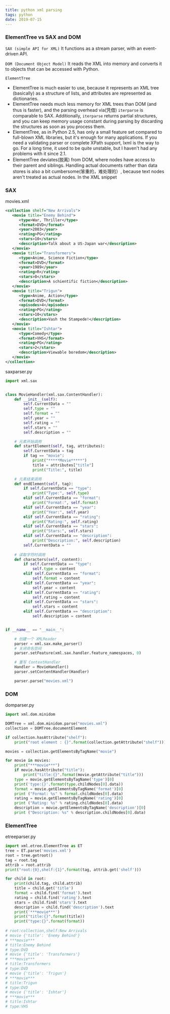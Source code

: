 ```yaml
---
title: python xml parsing
tags: python
date: 2019-07-15
---
```


### ElementTree vs SAX and DOM

`SAX (simple API for XML)` It functions as a stream parser, with an event-driven API.

`DOM (Document Object Model)` It reads the XML into memory and converts it to objects that can be accessed with Python.

`ElementTree`

* ElementTree is much easier to use, because it represents an XML tree (basically) as a structure of lists, and attributes are represented as dictionaries. 
* ElementTree needs much less memory for XML trees than DOM (and thus is faster), and the parsing overhead via(凭借) `iterparse` is comparable to SAX. Additionally, `iterparse` returns partial structures, and you can keep memory usage constant during parsing by discarding the structures as soon as you process them.
* ElementTree, as in Python 2.5, has only a small feature set compared to full-blown XML libraries, but it's enough for many applications. If you need a validating parser or complete XPath support, lxml is the way to go. For a long time, it used to be quite unstable, but I haven't had any problems with it since 2.1.
* ElementTree deviates(脱离) from DOM, where nodes have access to their parent and siblings. Handling actual documents rather than data stores is also a bit cumbersome(笨重的，难处理的）, because text nodes aren't treated as actual nodes. In the XML snippet

### SAX

movies.xml

```xml
<collection shelf="New Arrivals">
   <movie title="Enemy Behind">
      <type>War, Thriller</type>
      <format>DVD</format>
      <year>2003</year>
      <rating>PG</rating>
      <stars>10</stars>
      <description>Talk about a US-Japan war</description>
   </movie>
   <movie title="Transformers">
      <type>Anime, Science Fiction</type>
      <format>DVD</format>
      <year>1989</year>
      <rating>R</rating>
      <stars>8</stars>
      <description>A schientific fiction</description>
   </movie>
   <movie title="Trigun">
      <type>Anime, Action</type>
      <format>DVD</format>
      <episodes>4</episodes>
      <rating>PG</rating>
      <stars>10</stars>
      <description>Vash the Stampede!</description>
   </movie>
   <movie title="Ishtar">
      <type>Comedy</type>
      <format>VHS</format>
      <rating>PG</rating>
      <stars>2</stars>
      <description>Viewable boredom</description>
   </movie>
</collection>
```

saxparser.py

```python
import xml.sax


class MovieHandler(xml.sax.ContentHandler):
    def __init__(self):
        self.CurrentData = ""
        self.type = ""
        self.format = ""
        self.year = ""
        self.rating = ""
        self.stars = ""
        self.description = ""

    # 元素开始调用
    def startElement(self, tag, attributes):
        self.CurrentData = tag
        if tag == "movie":
            print("*****Movie*****")
            title = attributes["title"]
            print("Title:", title)

    # 元素结束调用
    def endElement(self, tag):
        if self.CurrentData == "type":
            print("Type:", self.type)
        elif self.CurrentData == "format":
            print("Format:", self.format)
        elif self.CurrentData == "year":
            print("Year:", self.year)
        elif self.CurrentData == "rating":
            print("Rating:", self.rating)
        elif self.CurrentData == "stars":
            print("Stars:", self.stars)
        elif self.CurrentData == "description":
            print("Description:", self.description)
        self.CurrentData = ""
        
    # 读取字符时调用
    def characters(self, content):
        if self.CurrentData == "type":
            self.type = content
        elif self.CurrentData == "format":
            self.format = content
        elif self.CurrentData == "year":
            self.year = content
        elif self.CurrentData == "rating":
            self.rating = content
        elif self.CurrentData == "stars":
            self.stars = content
        elif self.CurrentData == "description":
            self.description = content


if __name__ == "__main__":

    # 创建一个 XMLReader
    parser = xml.sax.make_parser()
    # 关闭命名空间
    parser.setFeature(xml.sax.handler.feature_namespaces, 0)

    # 重写 ContextHandler
    Handler = MovieHandler()
    parser.setContentHandler(Handler)

    parser.parse("movies.xml")

```

### DOM

domparser.py

```python
import xml.dom.minidom

DOMTree = xml.dom.minidom.parse("movies.xml")
collection = DOMTree.documentElement

if collection.hasAttribute("shelf"):
    print("root element : {}".format(collection.getAttribute("shelf")))

movies = collection.getElementsByTagName("movie")

for movie in movies:
    print("***movie***")
    if movie.hasAttribute("title"):
        print("title:{}".format(movie.getAttribute("title")))
    type = movie.getElementsByTagName('type')[0]
    print('type:{}'.format(type.childNodes[0].data))
    format = movie.getElementsByTagName('format')[0]
    print ("Format: %s" % format.childNodes[0].data)
    rating = movie.getElementsByTagName('rating')[0]
    print ("Rating: %s" % rating.childNodes[0].data)
    description = movie.getElementsByTagName('description')[0]
    print ("Description: %s" % description.childNodes[0].data)
```

### ElementTree

etreeparser.py

```python
import xml.etree.ElementTree as ET
tree = ET.parse('movies.xml')
root = tree.getroot()
tag = root.tag
attrib = root.attrib
print("root:{0},shelf:{1}".format(tag, attrib.get('shelf')))

for child in root:
    print(child.tag, child.attrib)
    title = child.get('title')
    format = child.find('format').text
    rating = child.find('rating').text
    stars = child.find('stars').text
    description = child.find('description').text
    print('***movie***')
    print("title:{}".format(title))
    print("type:{}".format(format))
    
# root:collection,shelf:New Arrivals
# movie {'title': 'Enemy Behind'}
# ***movie***
# title:Enemy Behind
# type:DVD
# movie {'title': 'Transformers'}
# ***movie***
# title:Transformers
# type:DVD
# movie {'title': 'Trigun'}
# ***movie***
# title:Trigun
# type:DVD
# movie {'title': 'Ishtar'}
# ***movie***
# title:Ishtar
# type:VHS

```


